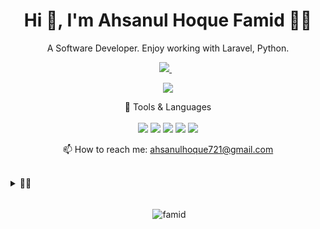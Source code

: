 <h1 align="center">Hi 👋, I'm Ahsanul Hoque Famid 👨‍💻</h1>

<p align="center">
  A Software Developer. Enjoy working with Laravel, Python.
</p>

<p align='center'>

  <a href="https://www.linkedin.com/in/ahsanul-hoque-famid-806853198/">
    <img src="https://img.shields.io/badge/LinkedIn-0077B5?style=for-the-badge&logo=linkedin&logoColor=white" />
  </a>&nbsp;&nbsp;

</p>

<p align='center'>
  <a href="#"><img src="https://github-readme-stats.vercel.app/api?username=Famid&show_icons=true&locale=en&theme=react" ></a>
</p>

<p align='center'>
  🧰 Tools & Languages<br/><br/>
  <img src="https://img.shields.io/badge/PHP-323330?style=for-the-badge&logo=php&logoColor=#8892BF" />
  <img src="https://img.shields.io/badge/Laravel-fff?style=for-the-badge&logo=laravel&logoColor=red" />
  <img src="https://img.shields.io/badge/Python-fff?style=for-the-badge&logo=python&logoColor=" />
  <img src="https://img.shields.io/badge/MySql-316192?style=for-the-badge&logo=mysql&logoColor=white" />
  <img src="https://img.shields.io/badge/PostgreSQL-316192?style=for-the-badge&logo=postgresql&logoColor=white" />
</p>

<p align='center'>
  📫 How to reach me: <a href='mailto:ahsanulhoque721@gmail.com'>ahsanulhoque721@gmail.com</a>
</p>

<br />
<details>
  <summary >👨‍💻</summary>
  
#### What's Going on recently....
  
[//]: # (- 🔭 I’m currently working on otterate)
- 🌱 I’m currently learning & applying Flask
- 👯 I’m looking to collaborate on opensource projects
- 💬 Ask me about Python Laravel
- 🥅 2022 Goals: Contribute more to Open Source projects
- ⚡ Fun fact: Motivation is what gets you started but habit is what keeps you going
</details>
<br />

<!--
<h5 align="center">Languages and Tools:</h5>
<p align="left">
  <a
    href="https://developer.mozilla.org/en-US/docs/Web/JavaScript"
    target="_blank"
  >
    <img
      src="https://raw.githubusercontent.com/devicons/devicon/master/icons/javascript/javascript-original.svg"
      alt="javascript"
      width="30"
      height="30"
    />
  </a>
  <a href="https://www.typescriptlang.org/" target="_blank">
    <img
      src="https://raw.githubusercontent.com/devicons/devicon/master/icons/typescript/typescript-original.svg"
      alt="typescript"
      width="30"
      height="30"
    />
  </a>
  <a href="https://reactjs.org/" target="_blank">
    <img
      src="https://raw.githubusercontent.com/devicons/devicon/master/icons/react/react-original-wordmark.svg"
      alt="react"
      width="30"
      height="30"
    />
  </a>
  <a href="https://nextjs.org/" target="_blank">
    <img
      src="https://cdn.worldvectorlogo.com/logos/nextjs-3.svg"
      alt="nextjs"
      width="30"
      height="30"
    />
  </a>
  <a href="https://nodejs.org" target="_blank">
    <img
      src="https://raw.githubusercontent.com/devicons/devicon/master/icons/nodejs/nodejs-original-wordmark.svg"
      alt="nodejs"
      width="30"
      height="30"
    />
  </a>
  <a href="https://expressjs.com" target="_blank">
    <img
      src="https://raw.githubusercontent.com/devicons/devicon/master/icons/express/express-original-wordmark.svg"
      alt="express"
      width="30"
      height="30"
    />
  </a>
  <a href="https://graphql.org" target="_blank">
    <img
      src="https://www.vectorlogo.zone/logos/graphql/graphql-icon.svg"
      alt="graphql"
      width="30"
      height="30"
    />
  </a>
  <a href="https://www.postgresql.org" target="_blank">
    <img
      src="https://raw.githubusercontent.com/devicons/devicon/master/icons/postgresql/postgresql-original-wordmark.svg"
      alt="postgresql"
      width="30"
      height="30"
    />
  </a>
  <a href="https://sass-lang.com" target="_blank">
    <img
      src="https://raw.githubusercontent.com/devicons/devicon/master/icons/sass/sass-original.svg"
      alt="sass"
      width="30"
      height="30"
    />
  </a>
  <a href="https://tailwindcss.com/" target="_blank">
    <img
      src="https://www.vectorlogo.zone/logos/tailwindcss/tailwindcss-icon.svg"
      alt="tailwind"
      width="30"
      height="30"
    />
  </a>
  <a href="https://www.w3.org/html/" target="_blank">
    <img
      src="https://raw.githubusercontent.com/devicons/devicon/master/icons/html5/html5-original-wordmark.svg"
      alt="html5"
      width="30"
      height="30"
    />
  </a>
  <a href="https://redux.js.org" target="_blank">
    <img
      src="https://raw.githubusercontent.com/devicons/devicon/master/icons/redux/redux-original.svg"
      alt="redux"
      width="30"
      height="30"
    />
  </a>
  <a href="https://www.w3schools.com/css/" target="_blank">
    <img
      src="https://raw.githubusercontent.com/devicons/devicon/master/icons/css3/css3-original-wordmark.svg"
      alt="css3"
      width="30"
      height="30"
    />
  </a>
  <a href="https://www.gatsbyjs.com/" target="_blank">
    <img
      src="https://www.vectorlogo.zone/logos/gatsbyjs/gatsbyjs-icon.svg"
      alt="gatsby"
      width="30"
      height="30"
    />
  </a>
</p>
-->

[//]: # ( <p><img align="left" src="https://github-readme-stats.vercel.app/api/top-langs?username=Famid&show_icons=true&locale=en&layout=compact" alt="famid" /></p>)

<p align="center">&nbsp;<img align="center" src="https://github-readme-stats.vercel.app/api/top-langs/?username=famid&show_icons=true&locale=en&theme=react" alt="famid" /></p>
